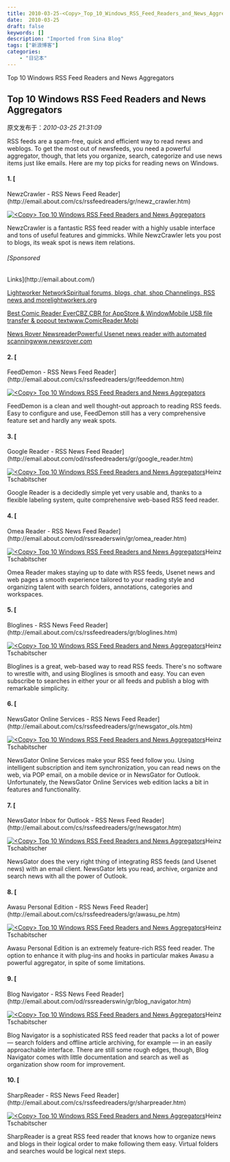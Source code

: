 ```yaml
---
title: 2010-03-25-<Copy>_Top_10_Windows_RSS_Feed_Readers_and_News_Aggregators
date:  2010-03-25
draft: false
keywords: []
description: "Imported from Sina Blog"
tags: ["新浪博客"]
categories: 
    - "日记本"
---
```

<Copy> Top 10 Windows RSS Feed Readers and News Aggregators
## <Copy> Top 10 Windows RSS Feed Readers and News Aggregators

 原文发布于：*2010-03-25 21:31:09*

RSS feeds are a spam-free, quick and efficient way to read news
and weblogs. To get the most out of newsfeeds, you need a powerful
aggregator, though, that lets you organize, search, categorize and
use news items just like emails. Here are my top picks for reading
news on Windows.

#### 1. [
NewzCrawler - RSS News Feed Reader](http&#58;//email.about.com/cs/rssfeedreaders/gr/newz_crawler.htm)

[![&lt;Copy&gt;&nbsp;<wbr>Top&nbsp;<wbr>10&nbsp;<wbr>Windows&nbsp;<wbr>RSS&nbsp;<wbr>Feed&nbsp;<wbr>Readers&nbsp;<wbr>and&nbsp;<wbr>News&nbsp;<wbr>Aggregators](http&#58;//z.about.com/d/email/1/6/_/M/2/newz_crawler200.png)](http&#58;//z.about.com/d/email/1/0/_/M/2/newz_crawler200.png)

NewzCrawler is a fantastic RSS feed reader with a highly usable
interface and tons of useful features and gimmicks. While
NewzCrawler lets you post to blogs, its weak spot is news item
relations.

###### [Sponsored
Links](http&#58;//email.about.com/)

[
Lightworker NetworkSpiritual forums, blogs, chat, shop Channelings,
RSS news and morelightworkers.org](http&#58;//googleads.g.doubleclick.net/aclk?sa=l&amp;ai=BPoniHGWrS4KuK5TWvAPzl-W4Aoa6mUWk5ou7CcCNtwHQ6AwQARgBIKil9wEoCTgAUOb897T7_____wFgndHUgbAFsgEPZW1haWwuYWJvdXQuY29tyAEB2gE-aHR0cDovL2VtYWlsLmFib3V0LmNvbS9vZC9yc3NyZWFkZXJzd2luL3RwL3RvcF9yc3Nfd2luZG93cy5odG2AAgGpAovpjxZKkq4-qAMBuAMB6AP4A-gDsAL1AwgEAAT1AwAAABA&amp;num=1&amp;sig=AGiWqtxXP_QLkFMCLqUsoDb5HV0vXBUVSw&amp;client=ca-primedia-premium_js&amp;adurl=http&#58;//lightworkers.org)

[
Best Comic Reader EverCBZ,CBR for AppStore &
WindowMobile USB file transfer & popout
textwww.ComicReader.Mobi](http&#58;//googleads.g.doubleclick.net/aclk?sa=l&amp;ai=B7ABsHGWrS4KuK5TWvAPzl-W4AvD16ocB7quM4A3AjbcB0IYDEAIYAiCopfcBKAk4AFCP_cPRAmCd0dSBsAWyAQ9lbWFpbC5hYm91dC5jb23IAQHaAT5odHRwOi8vZW1haWwuYWJvdXQuY29tL29kL3Jzc3JlYWRlcnN3aW4vdHAvdG9wX3Jzc193aW5kb3dzLmh0bagDAbgDAegD-APoA7AC9QMIBAAE9QMAAAAQ&amp;num=2&amp;sig=AGiWqtzIy2g_kkv7eoVtne6TRyzaYVV-lg&amp;client=ca-primedia-premium_js&amp;adurl=http&#58;//comicreader.mobi%3FSource%3Dgoogle)

[
News Rover NewsreaderPowerful Usenet news reader with automated
scanningwww.newsrover.com](http&#58;//googleads.g.doubleclick.net/aclk?sa=l&amp;ai=BWSkEHGWrS4KuK5TWvAPzl-W4Asfgv2qpusfAC8CNtwGQvwUQAxgDIKil9wEoCTgAUPbY2e_9_____wFgndHUgbAFsgEPZW1haWwuYWJvdXQuY29tyAEB2gE-aHR0cDovL2VtYWlsLmFib3V0LmNvbS9vZC9yc3NyZWFkZXJzd2luL3RwL3RvcF9yc3Nfd2luZG93cy5odG2AAgGoAwG4AwHoA_gD6AOwAvUDCAQABPUDAAAAEA&amp;num=3&amp;sig=AGiWqtxJsJWTWmEWpfCRrbnFATIcBv1AWg&amp;client=ca-primedia-premium_js&amp;adurl=http&#58;//www.newsrover.com)

#### 2. [
FeedDemon - RSS News Feed Reader](http&#58;//email.about.com/cs/rssfeedreaders/gr/feeddemon.htm)

[![&lt;Copy&gt;&nbsp;<wbr>Top&nbsp;<wbr>10&nbsp;<wbr>Windows&nbsp;<wbr>RSS&nbsp;<wbr>Feed&nbsp;<wbr>Readers&nbsp;<wbr>and&nbsp;<wbr>News&nbsp;<wbr>Aggregators](http&#58;//z.about.com/d/email/1/6/a/M/2/feeddemon200__2_0.png)](http&#58;//z.about.com/d/email/1/0/a/M/2/feeddemon200__2_0.png)

FeedDemon is a clean and well thought-out approach to reading
RSS feeds. Easy to configure and use, FeedDemon still has a very
comprehensive feature set and hardly any weak spots.

#### 3. [
Google Reader - RSS News Feed Reader](http&#58;//email.about.com/od/rssfeedreaders/gr/google_reader.htm)

[![&lt;Copy&gt;&nbsp;<wbr>Top&nbsp;<wbr>10&nbsp;<wbr>Windows&nbsp;<wbr>RSS&nbsp;<wbr>Feed&nbsp;<wbr>Readers&nbsp;<wbr>and&nbsp;<wbr>News&nbsp;<wbr>Aggregators](http&#58;//z.about.com/d/email/1/6/u/p/2/google_reader200__090707.png)](http&#58;//z.about.com/d/email/1/0/u/p/2/google_reader200__090707.png)Heinz
Tschabitscher

Google Reader is a decidedly simple yet very usable and, thanks
to a flexible labeling system, quite comprehensive web-based RSS
feed reader.

#### 4. [
Omea Reader - RSS News Feed Reader](http&#58;//email.about.com/od/rssreaderswin/gr/omea_reader.htm)

[![&lt;Copy&gt;&nbsp;<wbr>Top&nbsp;<wbr>10&nbsp;<wbr>Windows&nbsp;<wbr>RSS&nbsp;<wbr>Feed&nbsp;<wbr>Readers&nbsp;<wbr>and&nbsp;<wbr>News&nbsp;<wbr>Aggregators](http&#58;//z.about.com/d/email/1/6/Q/t/2/omea_reader200__2_0.png)](http&#58;//z.about.com/d/email/1/0/Q/t/2/omea_reader200__2_0.png)Heinz
Tschabitscher

Omea Reader makes staying up to date with RSS feeds, Usenet news
and web pages a smooth experience tailored to your reading style
and organizing talent with search folders, annotations, categories
and workspaces.

#### 5. [
Bloglines - RSS News Feed Reader](http&#58;//email.about.com/cs/rssfeedreaders/gr/bloglines.htm)

[![&lt;Copy&gt;&nbsp;<wbr>Top&nbsp;<wbr>10&nbsp;<wbr>Windows&nbsp;<wbr>RSS&nbsp;<wbr>Feed&nbsp;<wbr>Readers&nbsp;<wbr>and&nbsp;<wbr>News&nbsp;<wbr>Aggregators](http&#58;//z.about.com/d/email/1/6/O/R/2/bloglines200.png)](http&#58;//z.about.com/d/email/1/0/O/R/2/bloglines200.png)Heinz
Tschabitscher

Bloglines is a great, web-based way to read RSS feeds. There's
no software to wrestle with, and using Bloglines is smooth and
easy. You can even subscribe to searches in either your or all
feeds and publish a blog with remarkable simplicity.

#### 6. [
NewsGator Online Services - RSS News Feed Reader](http&#58;//email.about.com/cs/rssfeedreaders/gr/newsgator_ols.htm)

[![&lt;Copy&gt;&nbsp;<wbr>Top&nbsp;<wbr>10&nbsp;<wbr>Windows&nbsp;<wbr>RSS&nbsp;<wbr>Feed&nbsp;<wbr>Readers&nbsp;<wbr>and&nbsp;<wbr>News&nbsp;<wbr>Aggregators](http&#58;//z.about.com/d/email/1/6/T/t/2/newsgator_online_services200_1004.png)](http&#58;//z.about.com/d/email/1/0/T/t/2/newsgator_online_services200_1004.png)Heinz
Tschabitscher

NewsGator Online Services make your RSS feed follow you. Using
intelligent subscription and item synchronization, you can read
news on the web, via POP email, on a mobile device or in NewsGator
for Outlook. Unfortunately, the NewsGator Online Services web
edition lacks a bit in features and functionality.

#### 7. [
NewsGator Inbox for Outlook - RSS News Feed Reader](http&#58;//email.about.com/cs/rssfeedreaders/gr/newsgator.htm)

[![&lt;Copy&gt;&nbsp;<wbr>Top&nbsp;<wbr>10&nbsp;<wbr>Windows&nbsp;<wbr>RSS&nbsp;<wbr>Feed&nbsp;<wbr>Readers&nbsp;<wbr>and&nbsp;<wbr>News&nbsp;<wbr>Aggregators](http&#58;//z.about.com/d/email/1/6/Q/j/2/newsgator200.png)](http&#58;//z.about.com/d/email/1/0/Q/j/2/newsgator200.png)Heinz
Tschabitscher

NewsGator does the very right thing of integrating RSS feeds
(and Usenet news) with an email client. NewsGator lets you read,
archive, organize and search news with all the power of
Outlook.

#### 8. [
Awasu Personal Edition - RSS News Feed Reader](http&#58;//email.about.com/cs/rssfeedreaders/gr/awasu_pe.htm)

[![&lt;Copy&gt;&nbsp;<wbr>Top&nbsp;<wbr>10&nbsp;<wbr>Windows&nbsp;<wbr>RSS&nbsp;<wbr>Feed&nbsp;<wbr>Readers&nbsp;<wbr>and&nbsp;<wbr>News&nbsp;<wbr>Aggregators](http&#58;//z.about.com/d/email/1/6/s/e/2/awasu200.png)](http&#58;//z.about.com/d/email/1/0/s/e/2/awasu200.png)Heinz
Tschabitscher

Awasu Personal Edition is an extremely feature-rich RSS feed
reader. The option to enhance it with plug-ins and hooks in
particular makes Awasu a powerful aggregator, in spite of some
limitations.

#### 9. [
Blog Navigator - RSS News Feed Reader](http&#58;//email.about.com/od/rssreaderswin/gr/blog_navigator.htm)

[![&lt;Copy&gt;&nbsp;<wbr>Top&nbsp;<wbr>10&nbsp;<wbr>Windows&nbsp;<wbr>RSS&nbsp;<wbr>Feed&nbsp;<wbr>Readers&nbsp;<wbr>and&nbsp;<wbr>News&nbsp;<wbr>Aggregators](http&#58;//z.about.com/d/email/1/6/Z/q/2/blog_navigator200__1_0.png)](http&#58;//z.about.com/d/email/1/0/Z/q/2/blog_navigator200__1_0.png)Heinz
Tschabitscher

Blog Navigator is a sophisticated RSS feed reader that packs a
lot of power — search folders and offline article archiving, for
example — in an easily approachable interface. There are still some
rough edges, though, Blog Navigator comes with little documentation
and search as well as organization show room for improvement.

#### 10. [
SharpReader - RSS News Feed Reader](http&#58;//email.about.com/cs/rssfeedreaders/gr/sharpreader.htm)

[![&lt;Copy&gt;&nbsp;<wbr>Top&nbsp;<wbr>10&nbsp;<wbr>Windows&nbsp;<wbr>RSS&nbsp;<wbr>Feed&nbsp;<wbr>Readers&nbsp;<wbr>and&nbsp;<wbr>News&nbsp;<wbr>Aggregators](http&#58;//z.about.com/d/email/1/6/V/t/2/sharpreader200.png)](http&#58;//z.about.com/d/email/1/0/V/t/2/sharpreader200.png)Heinz
Tschabitscher

SharpReader is a great RSS feed reader that knows how to
organize news and blogs in their logical order to make following
them easy. Virtual folders and searches would be logical next
steps.


